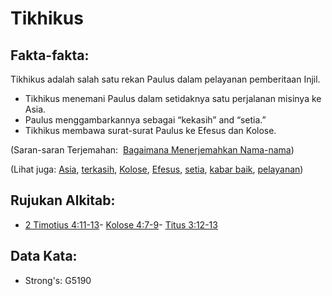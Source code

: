 # Tikhikus

## Fakta-fakta:

Tikhikus adalah salah satu rekan Paulus dalam pelayanan pemberitaan Injil.

- Tikhikus menemani Paulus dalam setidaknya satu perjalanan misinya ke Asia.
- Paulus menggambarkannya sebagai “kekasih” and “setia.”
- Tikhikus membawa surat-surat Paulus ke Efesus dan Kolose.

(Saran-saran Terjemahan:&nbsp;&nbsp;[Bagaimana Menerjemahkan Nama-nama](rc://en/ta/man/translate/translate-names))

(Lihat juga:&nbsp;[Asia](../names/asia.md),&nbsp;[terkasih](../kt/beloved.md),&nbsp;[Kolose](../names/colossae.md),&nbsp;[Efesus](../names/ephesus.md),&nbsp;[setia](../kt/faithful.md),&nbsp;[kabar baik](../kt/goodnews.md),&nbsp;[pelayanan](../kt/minister.md))

## Rujukan Alkitab:

- [2 Timotius 4:11-13](rc://en/tn/help/2ti/04/11)- [Kolose 4:7-9](rc://en/tn/help/col/04/07)- [Titus 3:12-13](rc://en/tn/help/tit/03/12)

## Data Kata:

- Strong's: G5190
